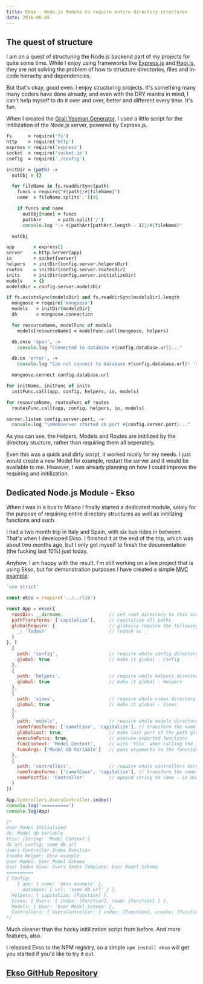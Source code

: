 ```yaml
---
title: Ekso - Node.js Module to require entire directory structures
date: 2016-06-05
---
```


## The quest of structure

I am on a quest of structuring the Node.js backend part of my projects for quite
some time. While I enjoy using frameworks like
[Express.js](http://expressjs.com/) and [Hapi.js](http://hapijs.com/), they are
not solving the problem of how to structure directories, files and in-code
hierachy and dependencies.

But that's okay, good even. I enjoy structuring projects. It's something many
many coders have done already, and even with the DRY mantra in mind, I can't
help myself to do it over and over, better and different every time. It's fun.

When I created the
[Grail Yeoman Generator](https://github.com/mustardamus/generator-grail), I used
a little script for the initilization of the Node.js server, powered by
Express.js.

```coffeescript
fs      = require('fs')
http    = require('http')
express = require('express')
socket  = require('socket.io')
config  = require('./config')

initDir = (path) ->
  outObj = {}

  for fileName in fs.readdirSync(path)
    funcs = require("#{path}/#{fileName}")
    name  = fileName.split('.')[0]

    if funcs and name
      outObj[name] = funcs
      pathArr      = path.split('/')
      console.log "-> #{pathArr[pathArr.length - 1]}/#{fileName}"

  outObj

app       = express()
server    = http.Server(app)
io        = socket(server)
helpers   = initDir(config.server.helpersDir)
routes    = initDir(config.server.routesDir)
inits     = initDir(config.server.initializeDir)
models    = {}
modelsDir = config.server.modelsDir

if fs.existsSync(modelsDir) and fs.readdirSync(modelsDir).length
  mongoose = require('mongoose')
  models   = initDir(modelsDir)
  db       = mongoose.connection

  for resourceName, modelFunc of models
    models[resourceName] = modelFunc.call(mongoose, helpers)

  db.once 'open', ->
    console.log "Connected to database #{config.database.url}..."

  db.on 'error', ->
    console.log "Can not connect to database #{config.database.url}! 'mongod' running?"

  mongoose.connect config.database.url

for initName, initFunc of inits
  initFunc.call(app, config, helpers, io, models)

for resourceName, routesFunc of routes
  routesFunc.call(app, config, helpers, io, models)

server.listen config.server.port, ->
  console.log "\nWebserver started on port #{config.server.port}..."
```

As you can see, the Helpers, Models and Routes are initilized by the directory
stucture, rather than requiring them all seperately.

Even this was a quick and dirty script, it worked nicely for my needs. I just
would create a new Model for example, restart the server and it would be
available to me. However, I was already planning on how I could improve the
requiring and initilization.

## Dedicated Node.js Module - Ekso

When I was in a bus to Milano I finally started a dedicated module, solely for
the purpose of requiring entire directory structures as well as initilizing
functions and such.

I had a two month trip in Italy and Spain, with six bus rides in between. That's
when I developed Ekso. I finished it at the end of the trip, which was about two
months ago, but I only got myself to finish the documentation (the fucking last
10%) just today.

Anyhow, I am happy with the result. I'm still working on a live project that is
using Ekso, but for demonstration purposes I have created a simple
[MVC example](https://github.com/mustardamus/ekso/tree/master/examples/mvc):

```javascript
'use strict'

const ekso = require('../../lib')

const App = ekso({
  rootDir: __dirname,                 // set root directory to this scripts directory
  pathTransforms: ['capitalize'],     // capitalize all paths
  globalRequire: {                    // globally require the following modules
    _: 'lodash'                       // lodash as _
  }
}, [
  {
    path: 'config',                   // require whole config directory
    global: true                      // make it global - Config
  },
  {
    path: 'helpers',                  // require whole helpers directory
    global: true                      // make it global - Helpers
  },
  {
    path: 'views',                    // require whole views directory
    global: true                      // make it global - Views
  },
  {
    path: 'models',                   // require whole models directory
    nameTransforms: ['camelCase', 'capitalize'], // transform the name - ie User
    globalLast: true,                 // make last part of the path global - ie User
    executeFuncs: true,               // execute exported functions
    funcContext: 'Model Context',     // with 'this' when calling the function
    funcArgs: ['Model db Variable']   // pass arguments to the function when calling
  },
  {
    path: 'controllers',              // require whole controllers directory
    nameTransforms: ['camelCase', 'capitalize'], // transform the name - ie Users
    namePostfix: 'Controller'         // append string to name - ie UsersController
  }
])

App.Controllers.UsersController.index()
console.log('==========')
console.log(App)

/*
User Model Initialized
db: Model db Variable
this: [String: 'Model Context']
db url config: some db url
Users Controller Index Function
Invoke Helper: Ekso example
User Model: User Model Schema
User Index View: Users Index Template: User Model Schema
==========
{ Config:
    { app: { name: 'ekso example' },
      database: { url: 'some db url' } },
  Helpers: { capitalize: [Function] },
  Views: { Users: { index: [Function], read: [Function] } },
  Models: { User: 'User Model Schema' },
  Controllers: { UsersController: { index: [Function], create: [Function] } } }
*/
```

Much cleaner than the hacky initilization script from before. And more features,
also.

I released Ekso to the NPM registry, so a simple `npm install ekso` will
get you started if you'd like to try it out.

## [Ekso GitHub Repository](https://github.com/mustardamus/ekso)
